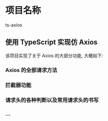 # 项目名称
ts-axios

## 使用 TypeScript 实现仿 Axios
该项目实现了关于 Axios 的大部分功能, 大概如下:

### Axios 的全部请求方法
### 拦截器功能
### 请求头的各种判断以及常用请求头的书写
### ...

